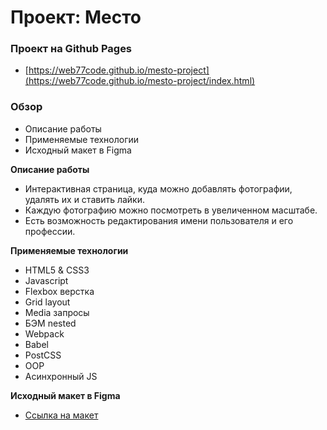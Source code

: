 # Проект: Место

### Проект на Github Pages

- [https://web77code.github.io/mesto-project](https://web77code.github.io/mesto-project/index.html)

### Обзор

- Описание работы
- Применяемые технологии
- Исходный макет в Figma

**Описание работы**

- Интерактивная страница, куда можно добавлять фотографии, удалять их и ставить лайки.
- Каждую фотографию можно посмотреть в увеличенном масштабе.
- Есть возможность редактирования имени пользователя и его профессии.

**Применяемые технологии**

- HTML5 & CSS3
- Javascript
- Flexbox верстка
- Grid layout
- Media запросы
- БЭМ nested
- Webpack
- Babel
- PostCSS
- OOP
- Асинхронный JS

**Исходный макет в Figma**

- [Ссылка на макет](https://www.figma.com/file/2cn9N9jSkmxD84oJik7xL7/JavaScript.-Sprint-4?node-id=0%3A1)
